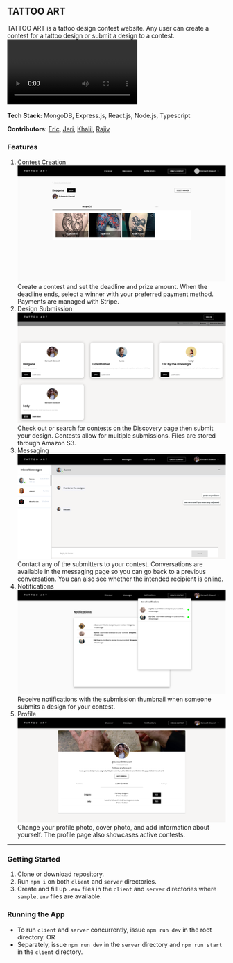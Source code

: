 ## TATTOO ART

TATTOO ART is a tattoo design contest website. Any user can create a contest for a tattoo design or submit a design to a contest.
![Demo](demo/images/demo.mp4)

**Tech Stack:** MongoDB, Express.js, React.js, Node.js, Typescript

**Contributors**: [Eric](https://github.com/eric-silva-61), [Jeri](https://github.com/jerixmx), [Khalil](https://github.com/yliu298), [Rajiv](https://github.com/rajivtitus)

### Features

1. Contest Creation
   ![Contest Details](demo/images/contest.png)
   Create a contest and set the deadline and prize amount. When the deadline ends, select a winner with your preferred payment method.
   Payments are managed with Stripe.
2. Design Submission
   ![Discovery Page](demo/images/discovery.png)
   Check out or search for contests on the Discovery page then submit your design. Contests allow for multiple submissions.
   Files are stored through Amazon S3.
3. Messaging
   ![Messaging](demo/images/messaging.png)
   Contact any of the submitters to your contest. Conversations are available in the messaging page so you can go back to a previous conversation. You can also see whether the intended recipient is online.
4. Notifications
   ![Notifications](demo/images/notifications.png)
   Receive notifications with the submission thumbnail when someone submits a design for your contest.
5. Profile
   ![Profile](demo/images/profile.png)
   Change your profile photo, cover photo, and add information about yourself. The profile page also showcases active contests.

---

### Getting Started

1. Clone or download repository.
2. Run `npm i` on both `client` and `server` directories.
3. Create and fill up `.env` files in the `client` and `server` directories where `sample.env` files are available.

### Running the App

- To run `client` and `server` concurrently, issue `npm run dev` in the root directory.
  OR
- Separately, issue `npm run dev` in the `server` directory and `npm run start` in the `client` directory.
